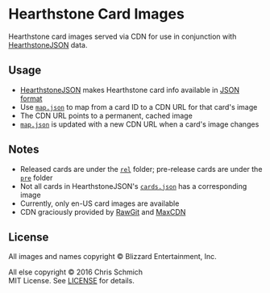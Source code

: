 # Hearthstone Card Images

Hearthstone card images served via CDN for use in conjunction with [HearthstoneJSON](https://hearthstonejson.com/) data.

## Usage

- [HearthstoneJSON](https://hearthstonejson.com/) makes Hearthstone card info available in [JSON format](https://api.hearthstonejson.com/v1/latest/enUS/cards.json)
- Use [`map.json`](map.json) to map from a card ID to a CDN URL for that card's image
- The CDN URL points to a permanent, cached image
- [`map.json`](map.json) is updated with a new CDN URL when a card's image changes

## Notes

- Released cards are under the [`rel`](rel) folder; pre-release cards are under the [`pre`](pre) folder
- Not all cards in HearthstoneJSON's [`cards.json`](https://api.hearthstonejson.com/v1/latest/enUS/cards.json) has a corresponding image
- Currently, only en-US card images are available
- CDN graciously provided by [RawGit](http://rawgit.com/) and [MaxCDN](http://www.maxcdn.com/)

## License

All images and names copyright © Blizzard Entertainment, Inc.

All else copyright © 2016 Chris Schmich  
MIT License. See [LICENSE](LICENSE) for details.
